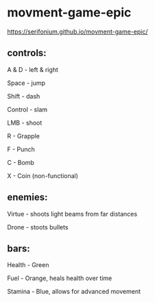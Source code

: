 # movment-game-epic

https://serifonium.github.io/movment-game-epic/

## controls:

A & D - left & right

Space - jump

Shift - dash

Control - slam

LMB - shoot

R - Grapple

F - Punch

C - Bomb

X - Coin (non-functional)

## enemies:

Virtue - shoots light beams from far distances

Drone - stoots bullets

## bars:

Health - Green

Fuel - Orange, heals health over time

Stamina - Blue, allows for advanced movement
